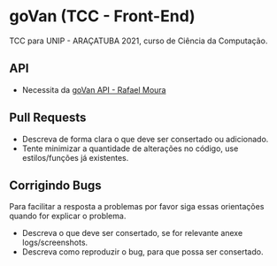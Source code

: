 # goVan (TCC - Front-End)

TCC para UNIP - ARAÇATUBA 2021, curso de Ciência da Computação.

## API

- Necessita da [goVan API - Rafael Moura](https://github.com/rafaelmoura3/APIGoVan)

## Pull Requests

- Descreva de forma clara o que deve ser consertado ou adicionado.
- Tente minimizar a quantidade de alterações no código, use estilos/funções já existentes.

## Corrigindo Bugs

Para facilitar a resposta a problemas por favor siga essas orientações quando for explicar o problema.

- Descreva o que deve ser consertado, se for relevante anexe logs/screenshots.
- Descreva como reproduzir o bug, para que possa ser consertado.
